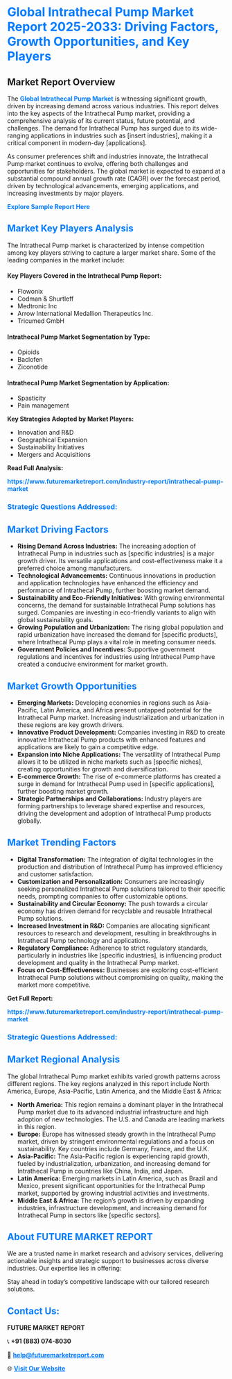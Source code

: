 <h1 style="color: #007BFF;">Global Intrathecal Pump Market Report 2025-2033: Driving Factors, Growth Opportunities, and Key Players</h1>

<section id="overview">
<h2>Market Report Overview</h2>
<p>The <a href="https://www.futuremarketreport.com/industry-report/intrathecal-pump-market" style="color: #007BFF; text-decoration: none;"><strong>Global Intrathecal Pump Market</strong></a> is witnessing significant growth, driven by increasing demand across various industries. This report delves into the key aspects of the Intrathecal Pump market, providing a comprehensive analysis of its current status, future potential, and challenges. The demand for Intrathecal Pump has surged due to its wide-ranging applications in industries such as [insert industries], making it a critical component in modern-day [applications].</p>
<p>As consumer preferences shift and industries innovate, the Intrathecal Pump market continues to evolve, offering both challenges and opportunities for stakeholders. The global market is expected to expand at a substantial compound annual growth rate (CAGR) over the forecast period, driven by technological advancements, emerging applications, and increasing investments by major players.</p>
</section>

<section id="overview">
<p><a href="https://www.futuremarketreport.com/request-sample/reportId=60591" style="color: #007BFF; text-decoration: none;"><strong>Explore Sample Report Here</strong></a></p>
</section>

<section id="key-players">
<h2 style="color: #007BFF;">Market Key Players Analysis</h2>
<p>The Intrathecal Pump market is characterized by intense competition among key players striving to capture a larger market share. Some of the leading companies in the market include:</p>
<h4>Key Players Covered in the Intrathecal Pump Report:</h4>
<ul><li>Flowonix</li><li>Codman &amp; Shurtleff</li><li>Medtronic Inc</li><li>Arrow International Medallion Therapeutics Inc.</li><li>Tricumed GmbH</li></ul>
<h4>Intrathecal Pump Market Segmentation by Type:</h4>
<ul><li>Opioids</li><li>Baclofen</li><li>Ziconotide</li></ul>

<h4>Intrathecal Pump Market Segmentation by Application:</h4>
<ul><li>Spasticity</li><li>Pain management</li></ul>
<p><strong>Key Strategies Adopted by Market Players:</strong></p>
<ul>
<li>Innovation and R&D</li>
<li>Geographical Expansion</li>
<li>Sustainability Initiatives</li>
<li>Mergers and Acquisitions</li>
</ul>
</section>

<section>
<p><strong>Read Full Analysis: </strong></p><a href="https://www.futuremarketreport.com/industry-report/intrathecal-pump-market" style="color: #007BFF; text-decoration: none;"><strong>https://www.futuremarketreport.com/industry-report/intrathecal-pump-market</strong></a>
<h3 style="color: #007BFF;">Strategic Questions Addressed:</h3>
</section>

<section id="driving-factors">
<h2 style="color: #007BFF;">Market Driving Factors</h2>
<ul>
<li><strong>Rising Demand Across Industries:</strong> The increasing adoption of Intrathecal Pump in industries such as [specific industries] is a major growth driver. Its versatile applications and cost-effectiveness make it a preferred choice among manufacturers.</li>
<li><strong>Technological Advancements:</strong> Continuous innovations in production and application technologies have enhanced the efficiency and performance of Intrathecal Pump, further boosting market demand.</li>
<li><strong>Sustainability and Eco-Friendly Initiatives:</strong> With growing environmental concerns, the demand for sustainable Intrathecal Pump solutions has surged. Companies are investing in eco-friendly variants to align with global sustainability goals.</li>
<li><strong>Growing Population and Urbanization:</strong> The rising global population and rapid urbanization have increased the demand for [specific products], where Intrathecal Pump plays a vital role in meeting consumer needs.</li>
<li><strong>Government Policies and Incentives:</strong> Supportive government regulations and incentives for industries using Intrathecal Pump have created a conducive environment for market growth.</li>
</ul>
</section>

<section id="growth-opportunities">
<h2 style="color: #007BFF;">Market Growth Opportunities</h2>
<ul>
<li><strong>Emerging Markets:</strong> Developing economies in regions such as Asia-Pacific, Latin America, and Africa present untapped potential for the Intrathecal Pump market. Increasing industrialization and urbanization in these regions are key growth drivers.</li>
<li><strong>Innovative Product Development:</strong> Companies investing in R&D to create innovative Intrathecal Pump products with enhanced features and applications are likely to gain a competitive edge.</li>
<li><strong>Expansion into Niche Applications:</strong> The versatility of Intrathecal Pump allows it to be utilized in niche markets such as [specific niches], creating opportunities for growth and diversification.</li>
<li><strong>E-commerce Growth:</strong> The rise of e-commerce platforms has created a surge in demand for Intrathecal Pump used in [specific applications], further boosting market growth.</li>
<li><strong>Strategic Partnerships and Collaborations:</strong> Industry players are forming partnerships to leverage shared expertise and resources, driving the development and adoption of Intrathecal Pump products globally.</li>
</ul>
</section>

<section id="trending-factors">
<h2 style="color: #007BFF;">Market Trending Factors</h2>
<ul>
<li><strong>Digital Transformation:</strong> The integration of digital technologies in the production and distribution of Intrathecal Pump has improved efficiency and customer satisfaction.</li>
<li><strong>Customization and Personalization:</strong> Consumers are increasingly seeking personalized Intrathecal Pump solutions tailored to their specific needs, prompting companies to offer customizable options.</li>
<li><strong>Sustainability and Circular Economy:</strong> The push towards a circular economy has driven demand for recyclable and reusable Intrathecal Pump solutions.</li>
<li><strong>Increased Investment in R&D:</strong> Companies are allocating significant resources to research and development, resulting in breakthroughs in Intrathecal Pump technology and applications.</li>
<li><strong>Regulatory Compliance:</strong> Adherence to strict regulatory standards, particularly in industries like [specific industries], is influencing product development and quality in the Intrathecal Pump market.</li>
<li><strong>Focus on Cost-Effectiveness:</strong> Businesses are exploring cost-efficient Intrathecal Pump solutions without compromising on quality, making the market more competitive.</li>
</ul>
</section>

<section>
<p><strong>Get Full Report: </strong></p><a href="https://www.futuremarketreport.com/industry-report/intrathecal-pump-market" style="color: #007BFF; text-decoration: none;"><strong>https://www.futuremarketreport.com/industry-report/intrathecal-pump-market</strong></a>
<h3 style="color: #007BFF;">Strategic Questions Addressed:</h3>
</section>


<section id="regional-analysis">
<h2 style="color: #007BFF;">Market Regional Analysis</h2>
<p>The global Intrathecal Pump market exhibits varied growth patterns across different regions. The key regions analyzed in this report include North America, Europe, Asia-Pacific, Latin America, and the Middle East & Africa:</p>
<ul>
<li><strong>North America:</strong> This region remains a dominant player in the Intrathecal Pump market due to its advanced industrial infrastructure and high adoption of new technologies. The U.S. and Canada are leading markets in this region.</li>
<li><strong>Europe:</strong> Europe has witnessed steady growth in the Intrathecal Pump market, driven by stringent environmental regulations and a focus on sustainability. Key countries include Germany, France, and the U.K.</li>
<li><strong>Asia-Pacific:</strong> The Asia-Pacific region is experiencing rapid growth, fueled by industrialization, urbanization, and increasing demand for Intrathecal Pump in countries like China, India, and Japan.</li>
<li><strong>Latin America:</strong> Emerging markets in Latin America, such as Brazil and Mexico, present significant opportunities for the Intrathecal Pump market, supported by growing industrial activities and investments.</li>
<li><strong>Middle East & Africa:</strong> The region’s growth is driven by expanding industries, infrastructure development, and increasing demand for Intrathecal Pump in sectors like [specific sectors].</li>
</ul>
</section>

<footer>
<h2 style="color: #007BFF;">About FUTURE MARKET REPORT</h2>
<p>We are a trusted name in market research and advisory services, delivering actionable insights and strategic support to businesses across diverse industries. Our expertise lies in offering:</p>

<p>Stay ahead in today’s competitive landscape with our tailored research solutions.</p>

<h2 style="color: #007BFF;">Contact Us:</h2>
<p><strong>FUTURE MARKET REPORT</strong></p>
<p>📞 <strong>+91 (883) 074-8030</strong></p>
<p>📧 <strong><a href="mailto:help@futuremarketreport.com" style="color: #007BFF;">help@futuremarketreport.com</a></strong></p>
<p>🌐 <strong><a href="https://www.futuremarketreport.com/" style="color: #007BFF;">Visit Our Website</a></strong></p>
</footer>